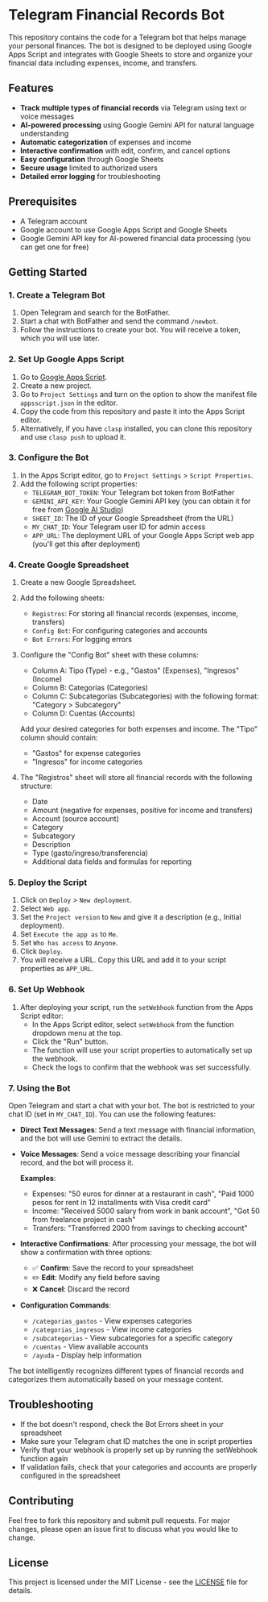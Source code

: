 # Telegram Financial Records Bot

This repository contains the code for a Telegram bot that helps manage your personal finances. The bot is designed to be deployed using Google Apps Script and integrates with Google Sheets to store and organize your financial data including expenses, income, and transfers.

## Features

- **Track multiple types of financial records** via Telegram using text or voice messages
- **AI-powered processing** using Google Gemini API for natural language understanding
- **Automatic categorization** of expenses and income
- **Interactive confirmation** with edit, confirm, and cancel options
- **Easy configuration** through Google Sheets
- **Secure usage** limited to authorized users
- **Detailed error logging** for troubleshooting

## Prerequisites

- A Telegram account
- Google account to use Google Apps Script and Google Sheets
- Google Gemini API key for AI-powered financial data processing (you can get one for free)

## Getting Started

### 1. Create a Telegram Bot

1. Open Telegram and search for the BotFather.
2. Start a chat with BotFather and send the command `/newbot`.
3. Follow the instructions to create your bot. You will receive a token, which you will use later.

### 2. Set Up Google Apps Script

1. Go to [Google Apps Script](https://script.google.com/).
2. Create a new project.
3. Go to `Project Settings` and turn on the option to show the manifest file `appsscript.json` in the editor.
4. Copy the code from this repository and paste it into the Apps Script editor.
5. Alternatively, if you have `clasp` installed, you can clone this repository and use `clasp push` to upload it.

### 3. Configure the Bot

1. In the Apps Script editor, go to `Project Settings` > `Script Properties`.
2. Add the following script properties:
   - `TELEGRAM_BOT_TOKEN`: Your Telegram bot token from BotFather
   - `GEMINI_API_KEY`: Your Google Gemini API key (you can obtain it for free from [Google AI Studio](https://aistudio.google.com/))
   - `SHEET_ID`: The ID of your Google Spreadsheet (from the URL)
   - `MY_CHAT_ID`: Your Telegram user ID for admin access
   - `APP_URL`: The deployment URL of your Google Apps Script web app (you'll get this after deployment)

### 4. Create Google Spreadsheet

1. Create a new Google Spreadsheet.
2. Add the following sheets:
   - `Registros`: For storing all financial records (expenses, income, transfers)
   - `Config Bot`: For configuring categories and accounts
   - `Bot Errors`: For logging errors

3. Configure the "Config Bot" sheet with these columns:
   - Column A: Tipo (Type) - e.g., "Gastos" (Expenses), "Ingresos" (Income)
   - Column B: Categorías (Categories)
   - Column C: Subcategorías (Subcategories) with the following format: "Category > Subcategory"
   - Column D: Cuentas (Accounts)

   Add your desired categories for both expenses and income. The "Tipo" column should contain:
   - "Gastos" for expense categories
   - "Ingresos" for income categories

4. The "Registros" sheet will store all financial records with the following structure:
   - Date
   - Amount (negative for expenses, positive for income and transfers)
   - Account (source account)
   - Category
   - Subcategory
   - Description
   - Type (gasto/ingreso/transferencia)
   - Additional data fields and formulas for reporting

### 5. Deploy the Script

1. Click on `Deploy` > `New deployment`.
2. Select `Web app`.
3. Set the `Project version` to `New` and give it a description (e.g., Initial deployment).
4. Set `Execute the app as` to `Me`.
5. Set `Who has access` to `Anyone`.
6. Click `Deploy`.
7. You will receive a URL. Copy this URL and add it to your script properties as `APP_URL`.

### 6. Set Up Webhook

1. After deploying your script, run the `setWebhook` function from the Apps Script editor:
   - In the Apps Script editor, select `setWebhook` from the function dropdown menu at the top.
   - Click the "Run" button.
   - The function will use your script properties to automatically set up the webhook.
   - Check the logs to confirm that the webhook was set successfully.

### 7. Using the Bot

Open Telegram and start a chat with your bot. The bot is restricted to your chat ID (set in `MY_CHAT_ID`). You can use the following features:

- **Direct Text Messages**:
  Send a text message with financial information, and the bot will use Gemini to extract the details.

- **Voice Messages**:
  Send a voice message describing your financial record, and the bot will process it.

  **Examples**:
  - Expenses: "50 euros for dinner at a restaurant in cash", "Paid 1000 pesos for rent in 12 installments with Visa credit card"
  - Income: "Received 5000 salary from work in bank account", "Got 50 from freelance project in cash"
  - Transfers: "Transferred 2000 from savings to checking account"

- **Interactive Confirmations**:
  After processing your message, the bot will show a confirmation with three options:
  - ✅ **Confirm**: Save the record to your spreadsheet
  - ✏️ **Edit**: Modify any field before saving
  - ❌ **Cancel**: Discard the record

- **Configuration Commands**:
  - `/categorias_gastos` - View expenses categories
  - `/categorias_ingresos` - View income categories
  - `/subcategorias` - View subcategories for a specific category
  - `/cuentas` - View available accounts
  - `/ayuda` - Display help information

The bot intelligently recognizes different types of financial records and categorizes them automatically based on your message content.

## Troubleshooting

- If the bot doesn't respond, check the Bot Errors sheet in your spreadsheet
- Make sure your Telegram chat ID matches the one in script properties
- Verify that your webhook is properly set up by running the setWebhook function again
- If validation fails, check that your categories and accounts are properly configured in the spreadsheet

## Contributing

Feel free to fork this repository and submit pull requests. For major changes, please open an issue first to discuss what you would like to change.

## License

This project is licensed under the MIT License - see the [LICENSE](LICENSE) file for details.
